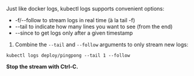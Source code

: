 Just like docker logs, kubectl logs supports convenient options:

* -f/--follow to stream logs in real time (à la tail -f)
* --tail to indicate how many lines you want to see (from the end)
* --since to get logs only after a given timestamp


1. Combine the `--tail` and `--follow` arguments to only stream new logs:

```execute
kubectl logs deploy/pingpong --tail 1 --follow
```

**Stop the stream with Ctrl-C.**